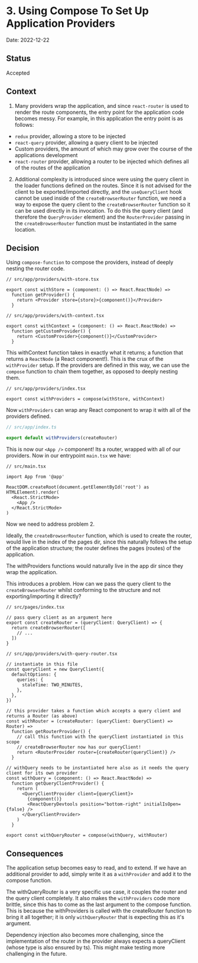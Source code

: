 # 3. Using Compose To Set Up Application Providers

Date: 2022-12-22

## Status

Accepted

## Context

1. Many providers wrap the application, and since `react-router` is used to render the route components, the entry point for the application code becomes messy. For example, in this application the entry point is as follows:   

* `redux` provider, allowing a store to be injected
* `react-query` provider, allowing a query client to be injected
* Custom providers, the amount of which may grow over the course of the applications development
* `react-router` provider, allowing a router to be injected which defines all of the routes of the application

2. Additional complexity is introduced since were using the query client in the loader functions defined on the routes. Since it is not advised for the client to be exported/imported directly, and the `useQueryClient` hook cannot be used inside of the `createBrowserRouter` function, we need a way to expose the query client to the `createBrowserRouter` function so it can be used directly in its invocation. To do this the query client (and therefore the `QueryProvider` element) and the `RouterProvider` passing in the `createBrowserRouter` function must be instantiated in the same location.

## Decision

Using `compose-function` to compose the providers, instead of deeply nesting the router code.

```tsx
// src/app/providers/with-store.tsx

export const withStore = (component: () => React.ReactNode) =>
  function getProvider() {
    return <Provider store={store}>{component()}</Provider>
  }
```

```tsx
// src/app/providers/with-context.tsx

export const withContext = (component: () => React.ReactNode) =>
  function getCustomProvider() {
    return <CustomProvider>{component()}</CustomProvider>
  }
```

This withContext function takes in exactly what it returns; a function that returns a `ReactNode` (a React component!). This is the crux of the `withProvider` setup. If the providers are defined in this way, we can use the `compose` function to chain them together, as opposed to deeply nesting them.

```tsx
// src/app/providers/index.tsx

export const withProviders = compose(withStore, withContext)
```

Now `withProviders` can wrap any React component to wrap it with all of the providers defined.

```ts
// src/app/index.ts

export default withProviders(createRouter)
```

This is now our `<App />` component! Its a router, wrapped with all of our providers. Now in our entrypoint `main.tsx` we have:  

```tsx
// src/main.tsx

import App from '@app'

ReactDOM.createRoot(document.getElementById('root') as HTMLElement).render(
  <React.StrictMode>
    <App />
  </React.StrictMode>
)

```

Now we need to address problem 2.

Ideally, the `createBrowserRouter` function, which is used to create the router, would live in the index of the pages dir, since this naturally follows the setup of the application structure; the router defines the pages (routes) of the application.   

The withProviders functions would naturally live in the app dir since they wrap the application.

This introduces a problem. How can we pass the query client to the `createBrowserRouter` whilst conforming to the structure and not exporting/importing it directly?

```tsx
// src/pages/index.tsx

// pass query client as an argument here
export const createRouter = (queryClient: QueryClient) => {
  return createBrowserRouter([
    // ...
  ])
}
```

```tsx
// src/app/providers/with-query-router.tsx

// instantiate in this file
const queryClient = new QueryClient({
  defaultOptions: {
    queries: {
      staleTime: TWO_MINUTES,
    },
  },
})

// this provider takes a function which accepts a query client and returns a Router (as above)
const withRouter = (createRouter: (queryClient: QueryClient) => Router) =>
  function getRouterProvider() {
    // call this function with the queryClient instantiated in this scope
    // createBrowserRouter now has our queryClient!
    return <RouterProvider router={createRouter(queryClient)} />
  }

// withQuery needs to be instantiated here also as it needs the query client for its own provider
const withQuery = (component: () => React.ReactNode) =>
  function getQueryClientProvider() {
    return (
      <QueryClientProvider client={queryClient}>
        {component()}
        <ReactQueryDevtools position="bottom-right" initialIsOpen={false} />
      </QueryClientProvider>
    )
  }

export const withQueryRouter = compose(withQuery, withRouter)
```

## Consequences

The application setup becomes easy to read, and to extend. If we have an additional provider to add, simply write it as a `withProvider` and add it to the compose function.

The withQueryRouter is a very specific use case, it couples the router and the query client completely. It also makes the `withProviders` code more brittle, since this has to come as the last argument to the compose function. This is because the withProviders is called with the createRouter function to bring it all together; it is only `withQueryRouter` that is expecting this as it's argument. 

Dependency injection also becomes more challenging, since the implementation of the router in the provider always expects a queryClient (whose type is also ensured by ts). This might make testing more challenging in the future.  